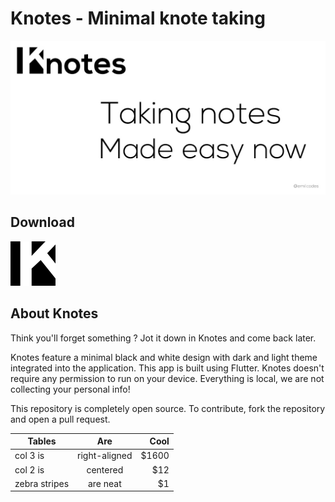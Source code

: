 # Knotes - Minimal knote taking

![Knotes](https://raw.githubusercontent.com/emilsharier/Knotes/master/assets/screenshots/banner_graphic.jpg)

## Download

[<img src="https://raw.githubusercontent.com/emilsharier/Knotes/master/android/app/src/main/res/mipmap-hdpi/icon.png">](https://play.google.com/store/apps/details?id=com.emil_codes.knotes)

## About Knotes

Think you'll forget something ? Jot it down in Knotes and come back later.

Knotes feature a minimal black and white design with dark and light theme integrated into the application. This app is built using Flutter.
Knotes doesn't require any permission to run on your device. Everything is local, we are not collecting your personal info!

This repository is completely open source. To contribute, fork the repository and open a pull request.

| Tables        | Are           | Cool  |
| ------------- |:-------------:| -----:|
| col 3 is      | right-aligned | $1600 |
| col 2 is      | centered      |   $12 |
| zebra stripes | are neat      |    $1 |